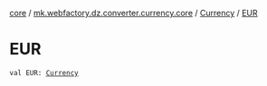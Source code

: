 [core](../../index.md) / [mk.webfactory.dz.converter.currency.core](../index.md) / [Currency](index.md) / [EUR](./-e-u-r.md)

# EUR

`val EUR: `[`Currency`](index.md)